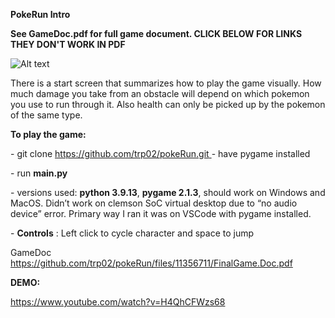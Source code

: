 ﻿<a name="br1"></a>**PokeRun Intro**
 
 <a name="br2"></a>**See GameDoc.pdf for full game document. CLICK BELOW FOR LINKS THEY DON'T WORK IN PDF**


![Alt text](https://user-images.githubusercontent.com/83850231/235234131-99a49b78-8670-4845-9968-a853d5bcfc97.png)

There is a start screen that summarizes how to play the game visually. How much damage you take from an obstacle will depend on which pokemon you
use to run through it. Also health can only be picked up by the pokemon of the same type.


<a name="br2"></a>**To play the game:**

\- git clone [https://github.com/trp02/pokeRun.git
](https://github.com/trp02/pokeRun.git)- have pygame installed

\- run **main.py**

\- versions used: **python 3.9.13**, **pygame 2.1.3**, should work on Windows and MacOS. Didn’t
work on clemson SoC virtual desktop due to “no audio device” error. Primary way I ran it was on
VSCode with pygame installed.

\- **Controls** : Left click to cycle character and space to jump

GameDoc https://github.com/trp02/pokeRun/files/11356711/FinalGame.Doc.pdf

**DEMO:**

<https://www.youtube.com/watch?v=H4QhCFWzs68>
